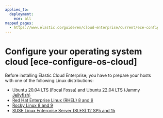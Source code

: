 ```yaml
---
applies_to:
  deployment:
    ece: all
mapped_pages:
  - https://www.elastic.co/guide/en/cloud-enterprise/current/ece-configure-os-cloud.html
---
```


# Configure your operating system cloud [ece-configure-os-cloud]

Before installing Elastic Cloud Enterprise, you have to prepare your hosts with one of the following Linux distributions:

* [Ubuntu 20.04 LTS (Focal Fossa) and Ubuntu 22.04 LTS (Jammy Jellyfish)](configure-host-ubuntu-cloud.md)
* [Red Hat Enterprise Linux (RHEL) 8 and 9](configure-host-rhel-cloud.md)
* [Rocky Linux 8 and 9](configure-host-rhel-cloud.md)
* [SUSE Linux Enterprise Server (SLES) 12 SP5 and 15](configure-host-suse-cloud.md)




